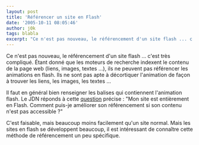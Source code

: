 ```yaml
---
layout: post
title: 'Référencer un site en Flash'
date: '2005-10-11 08:05:46'
author: j0k
tags: blabla
excerpt: "Ce n'est pas nouveau, le référencement d'un site flash ... c'est très compliqué. Étant donné que les moteurs de recherche indexent le contenu de la page web (liens, images, textes ...), ils ne peuvent pas référencer les animations en flash. Ils ne sont pas apte à décortiquer l'animation de façon à trouver les liens, les images, les textes ...     \nIl faut en      …"
---
```


Ce n'est pas nouveau, le référencement d'un site flash ... c'est très compliqué. Étant donné que les moteurs de recherche indexent le contenu de la page web (liens, images, textes ...), ils ne peuvent pas référencer les animations en flash. Ils ne sont pas apte à décortiquer l'animation de façon à trouver les liens, les images, les textes ...

Il faut en général bien renseigner les balises qui contiennent l'animation flash. Le JDN réponds à cette [question](http://developpeur.journaldunet.com/tutoriel/fla/051010-flash-referencement-site.shtml) précise : "Mon site est entièrement en Flash. Comment puis-je améliorer son référencement si son contenu n'est pas accessible ?"

C'est faisable, mais beaucoup moins facilement qu'un site normal. Mais les sites en flash se développent beaucoup, il est intéressant de connaître cette méthode de référencement un peu spécifique.
